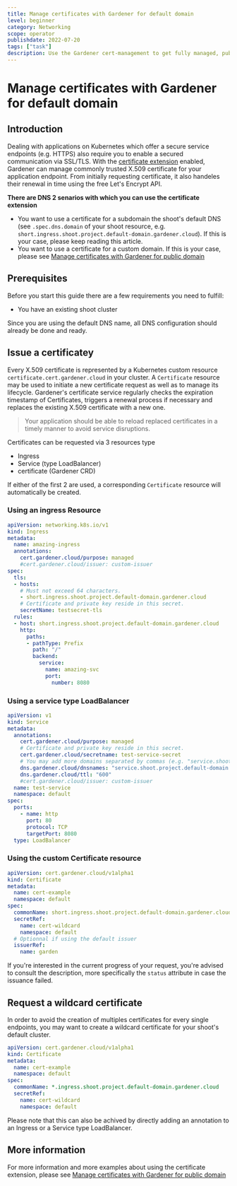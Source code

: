 ```yaml
---
title: Manage certificates with Gardener for default domain
level: beginner
category: Networking
scope: operator
publishdate: 2022-07-20
tags: ["task"]
description: Use the Gardener cert-management to get fully managed, publicly trusted TLS certificates
---
```


# Manage certificates with Gardener for default domain

## Introduction
Dealing with applications on Kubernetes which offer a secure service endpoints (e.g. HTTPS) also require you to enable a 
secured communication via SSL/TLS. With the [certificate extension](https://github.com/gardener/gardener-extension-shoot-cert-service) enabled, Gardener can manage commonly trusted X.509 certificate for your application 
endpoint. From initially requesting certificate, it also handeles their renewal in time using the free Let's Encrypt API.

**There are DNS 2 senarios with which you can use the certificate extension**
- You want to use a certificate for a subdomain the shoot's default DNS (see `.spec.dns.domain` of your shoot resource, e.g. `short.ingress.shoot.project.default-domain.gardener.cloud`). If this is your case, please keep reading this article.
- You want to use a certificate for a custom domain. If this is your case, please see [Manage certificates with Gardener for public domain](./request_cert.md)

## Prerequisites

Before you start this guide there are a few requirements you need to fulfill:

- You have an existing shoot cluster

Since you are using the default DNS name, all DNS configuration should already be done and ready.

## Issue a certificatey
Every X.509 certificate is represented by a Kubernetes custom resource `certificate.cert.gardener.cloud` in your cluster. A `Certificate` resource may be used to initiate a new certificate request as well as to manage its lifecycle. Gardener's certificate service regularly checks the expiration timestamp of Certificates, triggers a renewal process if necessary and replaces the existing X.509 certificate with a new one.

> Your application should be able to reload replaced certificates in a timely manner to avoid service disruptions.

Certificates can be requested via 3 resources type
- Ingress
- Service (type LoadBalancer)
- certificate (Gardener CRD)

If either of the first 2 are used, a corresponding `Certificate` resource will automatically be created.

### Using an ingress Resource
```yaml
apiVersion: networking.k8s.io/v1
kind: Ingress
metadata:
  name: amazing-ingress
  annotations:
    cert.gardener.cloud/purpose: managed
    #cert.gardener.cloud/issuer: custom-issuer
spec:
  tls:
  - hosts:
    # Must not exceed 64 characters.
    - short.ingress.shoot.project.default-domain.gardener.cloud
    # Certificate and private key reside in this secret.
    secretName: testsecret-tls
  rules:
  - host: short.ingress.shoot.project.default-domain.gardener.cloud
    http:
      paths:
      - pathType: Prefix
        path: "/"
        backend:
          service:
            name: amazing-svc
            port:
              number: 8080
```

### Using a service type LoadBalancer
```yaml
apiVersion: v1
kind: Service
metadata:
  annotations:
    cert.gardener.cloud/purpose: managed
    # Certificate and private key reside in this secret.
    cert.gardener.cloud/secretname: test-service-secret
    # You may add more domains separated by commas (e.g. "service.shoot.project.default-domain.gardener.cloud, amazing.shoot.project.default-domain.gardener.cloud")
    dns.gardener.cloud/dnsnames: "service.shoot.project.default-domain.gardener.cloud" 
    dns.gardener.cloud/ttl: "600"
    #cert.gardener.cloud/issuer: custom-issuer
  name: test-service
  namespace: default
spec:
  ports:
    - name: http
      port: 80
      protocol: TCP
      targetPort: 8080
  type: LoadBalancer
```

### Using the custom Certificate resource
```yaml
apiVersion: cert.gardener.cloud/v1alpha1
kind: Certificate
metadata:
  name: cert-example
  namespace: default
spec:
  commonName: short.ingress.shoot.project.default-domain.gardener.cloud
  secretRef:
    name: cert-wildcard
    namespace: default
  # Optionnal if using the default issuer
  issuerRef:
    name: garden
```

If you're interested in the current progress of your request, you're advised to consult the description, more specifically the `status` attribute in case the issuance failed.

## Request a wildcard certificate
In order to avoid the creation of multiples certificates for every single endpoints, you may want to create a wildcard certificate for your shoot's default cluster.

```yaml
apiVersion: cert.gardener.cloud/v1alpha1
kind: Certificate
metadata:
  name: cert-example
  namespace: default
spec:
  commonName: *.ingress.shoot.project.default-domain.gardener.cloud
  secretRef:
    name: cert-wildcard
    namespace: default
```

Please note that this can also be achived by directly adding an annotation to an Ingress or a Service type LoadBalancer.

## More information
For more information and more examples about using the certificate extension, please see [Manage certificates with Gardener for public domain](./request_cert.md)
